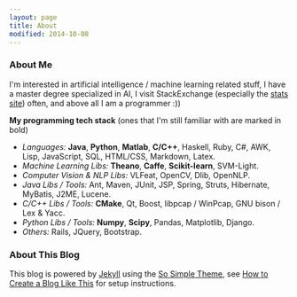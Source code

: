 ```yaml
---
layout: page
title: About
modified: 2014-10-08
---
```

### About Me
I'm interested in artificial intelligence / machine learning related stuff, I have a master degree specialized in AI, I visit StackExchange (especially the [stats site](http://stats.stackexchange.com/users/95569/dontloo)) often, and above all I am a programmer :))

**My programming tech stack** (ones that I'm still familiar with are marked in bold)  

- *Languages:* **Java**, **Python**, **Matlab**, **C/C++**, Haskell, Ruby, C#, AWK, Lisp, JavaScript, SQL, HTML/CSS, Markdown, Latex.
- *Machine Learning Libs:* **Theano**, **Caffe**, **Scikit-learn**, SVM-Light.
- *Computer Vision & NLP Libs:* VLFeat, OpenCV, Dlib, OpenNLP.
- *Java Libs / Tools:* Ant, Maven, JUnit, JSP, Spring, Struts, Hibernate, MyBatis, J2ME, Lucene.
- *C/C++ Libs / Tools:* **CMake**, Qt, Boost, libpcap / WinPcap, GNU bison / Lex & Yacc.
- *Python Libs / Tools:*  **Numpy**, **Scipy**, Pandas, Matplotlib, Django.
- *Others:* Rails, JQuery, Bootstrap.

### About This Blog

This blog is powered by [Jekyll](http://jekyllrb.com/) using the [So Simple Theme](https://mmistakes.github.io/so-simple-theme/), see [How to Create a Blog Like This](/blog/how-to) for setup instructions.
